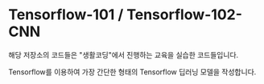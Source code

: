 # Tensorflow-101 / Tensorflow-102-CNN

해당 저장소의 코드들은 "생활코딩"에서 진행하는 교육을 실습한 코드들입니다.

Tensorflow를 이용하여 가장 간단한 형태의 Tensorflow 딥러닝 모델을 작성합니다.
